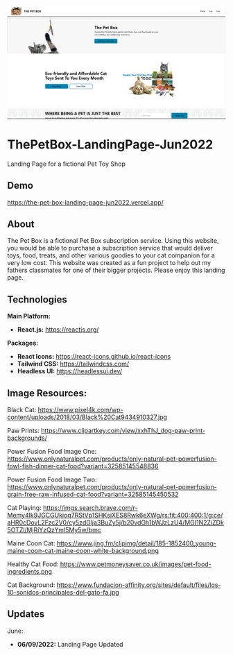 <img src=/src/assets/PetBox.PNG>

# ThePetBox-LandingPage-Jun2022
Landing Page for a fictional Pet Toy Shop 

## Demo
https://the-pet-box-landing-page-jun2022.vercel.app/

## About
The Pet Box is a fictional Pet Box subscription service. Using this website, you would be able to purchase a subscription service that would deliver toys, food, treats, and other various goodies to your cat companion for a very low cost. This website was created as a fun project to help out my fathers classmates for one of their bigger projects. Please enjoy this landing page.

## Technologies
**Main Platform:**
- **React.js:** https://reactjs.org/

**Packages:**
- **React Icons:** https://react-icons.github.io/react-icons
- **Tailwind CSS:** https://tailwindcss.com/
- **Headless UI:** https://headlessui.dev/

## Image Resources:

Black Cat:
https://www.pixel4k.com/wp-content/uploads/2018/03/Black%20Cat9434910327.jpg

Paw Prints:
https://www.clipartkey.com/view/xxhThJ_dog-paw-print-backgrounds/

Power Fusion Food Image One:
https://www.onlynaturalpet.com/products/only-natural-pet-powerfusion-fowl-fish-dinner-cat-food?variant=32585145548836

Power Fusion Food Image Two:
https://www.onlynaturalpet.com/products/only-natural-pet-powerfusion-grain-free-raw-infused-cat-food?variant=32585145450532

Cat Playing:
https://imgs.search.brave.com/r-Memy4Ik9JGCGUkioq7RStVp1SHKsiXES8Rwk6eXWg/rs:fit:400:400:1/g:ce/aHR0cDovL2Fzc2V0/cy5zdGlja3BuZy5j/b20vdGh1bWJzLzU4/MGI1N2ZiZDk5OTZl/MjRiYzQzYmI5My5w/bmc

Maine Coon Cat:
https://www.jing.fm/clipimg/detail/185-1852400_young-maine-coon-cat-maine-coon-white-background.png

Healthy Cat Food:
https://www.petmoneysaver.co.uk/images/pet-food-ingredients.png

Cat Background:
https://www.fundacion-affinity.org/sites/default/files/los-10-sonidos-principales-del-gato-fa.jpg


## Updates
June:
- **06/09/2022:** Landing Page Updated
